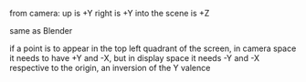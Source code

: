 from camera:
up is +Y
right is +Y
into the scene is +Z

same as Blender


if a point is to appear in the top left quadrant of the screen,
in camera space it needs to have +Y and -X, but in display space it needs
-Y and -X respective to the origin, an inversion of the Y valence